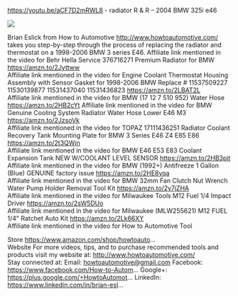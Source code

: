 https://youtu.be/aCF7D2mRWL8 - radiator R & R – 2004 BMW 325i e46

![](https://user-images.githubusercontent.com/41387907/122884352-e7ee3a00-d2f2-11eb-8b70-0840f9b0eba1.png)

Brian Eslick from How to Automotive http://www.howtoautomotive.com/ takes you step-by-step through the process of replacing the radiator and thermostat on a 1998-2006 BMW 3 series E46. Affiliate link mentioned in the video for Behr Hella Service 376716271 Premium Radiator for BMW https://amzn.to/2Jyttww  
Affiliate link mentioned in the video for Engine Coolant Thermostat Housing Assembly with Sensor Gasket for 1998-2006 BMW Replace # 11537509227 11530139877 11531437040 11531436823 https://amzn.to/2LBAT2L  
Affiliate link mentioned in the video for BMW (17 12 7 510 952) Water Hose https://amzn.to/2HB2cYt Affiliate link mentioned in the video for BMW Genuine Cooling System Radiator Water Hose Lower E46 M3 https://amzn.to/2JzsoVk  
Affiliate link mentioned in the video for TOPAZ 17111436251 Radiator Coolant Recovery Tank Mounting Plate for BMW 3 Series E46 Z4 E85 E86 https://amzn.to/2t3QWin  
Affiliate link mentioned in the video for BMW E46 E53 E83 Coolant Expansion Tank NEW W/COOLANT LEVEL SENSOR https://amzn.to/2HB3pit  
Affiliate link mentioned in the video for BMW (1992+) Antifreeze 1 Gallon (Blue) GENUINE factory issue https://amzn.to/2HE8yqa  
Affiliate link mentioned in the video for BMW 32mm Fan Clutch Nut Wrench Water Pump Holder Removal Tool Kit https://amzn.to/2y7jZHA  
Affiliate link mentioned in the video for Milwaukee Tools M12 Fuel 1/4 Impact Driver https://amzn.to/2sW5DUo  
Affiliate link mentioned in the video for Milwaukee (MLW255621) M12 FUEL 1/4" Ratchet Auto Kit https://amzn.to/2Lk66XY  
Affiliate link mentioned in the video for How to Automotive Tool

Store https://www.amazon.com/shop/howtoauto...  
Website For more videos, tips, and to purchase recommended tools and products visit my website at: http://www.howtoautomotive.com/  
Stay connected at: Email: howtoautomotive@gmail.com Facebook: https://www.facebook.com/How-to-Autom... Google+: https://plus.google.com/+HowtoAutomot... LinkedIn: https://www.linkedin.com/in/brian-esl...
